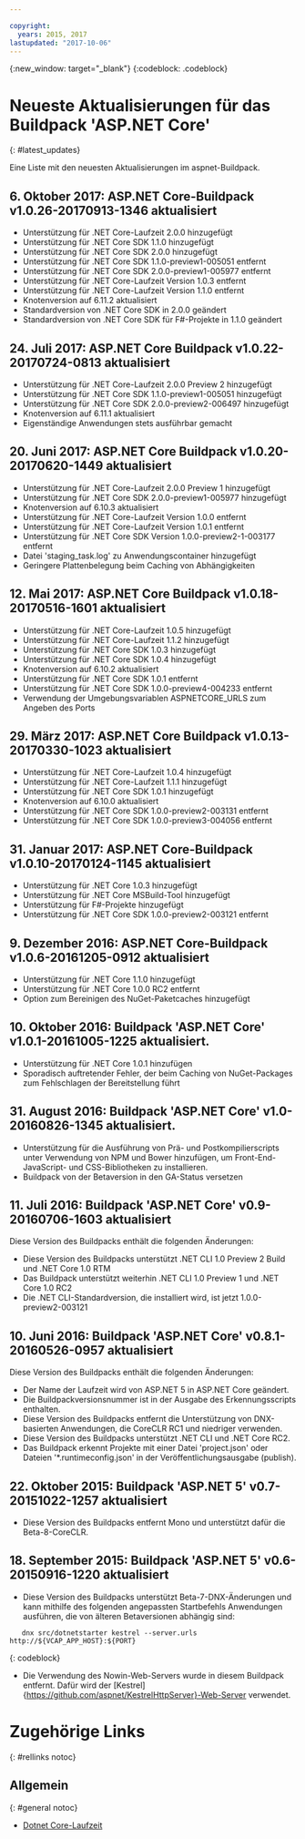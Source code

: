 ```yaml
---

copyright:
  years: 2015, 2017
lastupdated: "2017-10-06"
---
```


{:new_window: target="_blank"}
{:codeblock: .codeblock}

# Neueste Aktualisierungen für das Buildpack 'ASP.NET Core'
{: #latest_updates}


Eine Liste mit den neuesten Aktualisierungen im aspnet-Buildpack.

## 6. Oktober 2017: ASP.NET Core-Buildpack v1.0.26-20170913-1346 aktualisiert
* Unterstützung für .NET Core-Laufzeit 2.0.0 hinzugefügt
* Unterstützung für .NET Core SDK 1.1.0 hinzugefügt
* Unterstützung für .NET Core SDK 2.0.0 hinzugefügt
* Unterstützung für .NET Core SDK 1.1.0-preview1-005051 entfernt
* Unterstützung für .NET Core SDK 2.0.0-preview1-005977 entfernt
* Unterstützung für .NET Core-Laufzeit Version 1.0.3 entfernt
* Unterstützung für .NET Core-Laufzeit Version 1.1.0 entfernt
* Knotenversion auf 6.11.2 aktualisiert
* Standardversion von .NET Core SDK in 2.0.0 geändert
* Standardversion von .NET Core SDK für F#-Projekte in 1.1.0 geändert

## 24. Juli 2017: ASP.NET Core Buildpack v1.0.22-20170724-0813 aktualisiert

* Unterstützung für .NET Core-Laufzeit 2.0.0 Preview 2 hinzugefügt
* Unterstützung für .NET Core SDK 1.1.0-preview1-005051 hinzugefügt
* Unterstützung für .NET Core SDK 2.0.0-preview2-006497 hinzugefügt
* Knotenversion auf 6.11.1 aktualisiert
* Eigenständige Anwendungen stets ausführbar gemacht

## 20. Juni 2017: ASP.NET Core Buildpack v1.0.20-20170620-1449 aktualisiert

* Unterstützung für .NET Core-Laufzeit 2.0.0 Preview 1 hinzugefügt
* Unterstützung für .NET Core SDK 2.0.0-preview1-005977 hinzugefügt
* Knotenversion auf 6.10.3 aktualisiert
* Unterstützung für .NET Core-Laufzeit Version 1.0.0 entfernt
* Unterstützung für .NET Core-Laufzeit Version 1.0.1 entfernt
* Unterstützung für .NET Core SDK Version 1.0.0-preview2-1-003177 entfernt
* Datei 'staging_task.log' zu Anwendungscontainer hinzugefügt
* Geringere Plattenbelegung beim Caching von Abhängigkeiten

## 12. Mai 2017: ASP.NET Core Buildpack v1.0.18-20170516-1601 aktualisiert

* Unterstützung für .NET Core-Laufzeit 1.0.5 hinzugefügt
* Unterstützung für .NET Core-Laufzeit 1.1.2 hinzugefügt
* Unterstützung für .NET Core SDK 1.0.3 hinzugefügt
* Unterstützung für .NET Core SDK 1.0.4 hinzugefügt
* Knotenversion auf 6.10.2 aktualisiert
* Unterstützung für .NET Core SDK 1.0.1 entfernt
* Unterstützung für .NET Core SDK 1.0.0-preview4-004233 entfernt
* Verwendung der Umgebungsvariablen ASPNETCORE_URLS zum Angeben des Ports

## 29. März 2017: ASP.NET Core Buildpack v1.0.13-20170330-1023 aktualisiert

* Unterstützung für .NET Core-Laufzeit 1.0.4 hinzugefügt
* Unterstützung für .NET Core-Laufzeit 1.1.1 hinzugefügt
* Unterstützung für .NET Core SDK 1.0.1 hinzugefügt
* Knotenversion auf 6.10.0 aktualisiert
* Unterstützung für .NET Core SDK 1.0.0-preview2-003131 entfernt
* Unterstützung für .NET Core SDK 1.0.0-preview3-004056 entfernt

## 31. Januar 2017: ASP.NET Core-Buildpack v1.0.10-20170124-1145 aktualisiert

* Unterstützung für .NET Core 1.0.3 hinzugefügt
* Unterstützung für .NET Core MSBuild-Tool hinzugefügt
* Unterstützung für F#-Projekte hinzugefügt
* Unterstützung für .NET Core SDK 1.0.0-preview2-003121 entfernt

## 9. Dezember 2016: ASP.NET Core-Buildpack v1.0.6-20161205-0912 aktualisiert

* Unterstützung für .NET Core 1.1.0 hinzugefügt
* Unterstützung für .NET Core 1.0.0 RC2 entfernt
* Option zum Bereinigen des NuGet-Paketcaches hinzugefügt

## 10. Oktober 2016: Buildpack 'ASP.NET Core' v1.0.1-20161005-1225 aktualisiert.

* Unterstützung für .NET Core 1.0.1 hinzufügen
* Sporadisch auftretender Fehler, der beim Caching von NuGet-Packages zum Fehlschlagen der Bereitstellung führt

## 31. August 2016: Buildpack 'ASP.NET Core' v1.0-20160826-1345 aktualisiert.

* Unterstützung für die Ausführung von Prä- und Postkompilierscripts unter Verwendung von NPM und Bower hinzufügen, um Front-End-JavaScript- und CSS-Bibliotheken zu installieren.
* Buildpack von der Betaversion in den GA-Status versetzen

## 11. Juli 2016: Buildpack 'ASP.NET Core' v0.9-20160706-1603 aktualisiert

Diese Version des Buildpacks enthält die folgenden Änderungen:

* Diese Version des Buildpacks unterstützt .NET CLI 1.0 Preview 2 Build und .NET Core 1.0 RTM
* Das Buildpack unterstützt weiterhin .NET CLI 1.0 Preview 1 und .NET Core 1.0 RC2
* Die .NET CLI-Standardversion, die installiert wird, ist jetzt 1.0.0-preview2-003121

## 10. Juni 2016: Buildpack 'ASP.NET Core' v0.8.1-20160526-0957 aktualisiert

Diese Version des Buildpacks enthält die folgenden Änderungen:

* Der Name der Laufzeit wird von ASP.NET 5 in ASP.NET Core geändert.
* Die Buildpackversionsnummer ist in der Ausgabe des Erkennungsscripts enthalten.
* Diese Version des Buildpacks entfernt die Unterstützung von DNX-basierten Anwendungen, die CoreCLR RC1 und niedriger verwenden.
* Diese Version des Buildpacks unterstützt .NET CLI und .NET Core RC2.
* Das Buildpack erkennt Projekte mit einer Datei 'project.json' oder Dateien '*.runtimeconfig.json' in der Veröffentlichungsausgabe (publish).

## 22. Oktober 2015: Buildpack 'ASP.NET 5' v0.7-20151022-1257 aktualisiert

* Diese Version des Buildpacks entfernt Mono und unterstützt dafür die Beta-8-CoreCLR.

## 18. September 2015: Buildpack 'ASP.NET 5' v0.6-20150916-1220 aktualisiert

* Diese Version des Buildpacks unterstützt Beta-7-DNX-Änderungen und kann mithilfe des folgenden angepassten Startbefehls Anwendungen ausführen, die von älteren Betaversionen abhängig sind:

```
   dnx src/dotnetstarter kestrel --server.urls http://${VCAP_APP_HOST}:${PORT}
```
{: codeblock}

* Die Verwendung des Nowin-Web-Servers wurde in diesem Buildpack entfernt. Dafür wird der [Kestrel]{https://github.com/aspnet/KestrelHttpServer}-Web-Server verwendet.

# Zugehörige Links
{: #rellinks notoc}
## Allgemein
{: #general notoc}
* [Dotnet Core-Laufzeit](index.html)
